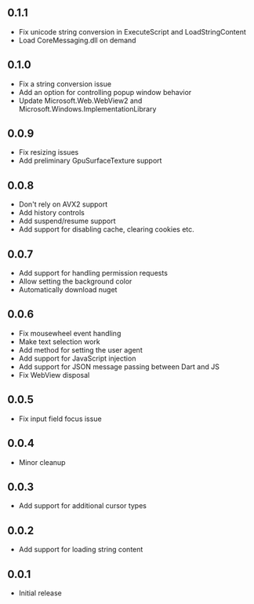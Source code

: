 ## 0.1.1

* Fix unicode string conversion in ExecuteScript and LoadStringContent
* Load CoreMessaging.dll on demand

## 0.1.0

* Fix a string conversion issue
* Add an option for controlling popup window behavior
* Update Microsoft.Web.WebView2 and Microsoft.Windows.ImplementationLibrary

## 0.0.9

* Fix resizing issues
* Add preliminary GpuSurfaceTexture support

## 0.0.8

* Don't rely on AVX2 support
* Add history controls
* Add suspend/resume support
* Add support for disabling cache, clearing cookies etc.

## 0.0.7

* Add support for handling permission requests
* Allow setting the background color
* Automatically download nuget

## 0.0.6

* Fix mousewheel event handling
* Make text selection work
* Add method for setting the user agent
* Add support for JavaScript injection
* Add support for JSON message passing between Dart and JS
* Fix WebView disposal

## 0.0.5

* Fix input field focus issue

## 0.0.4

* Minor cleanup

## 0.0.3

* Add support for additional cursor types

## 0.0.2

* Add support for loading string content

## 0.0.1

* Initial release
